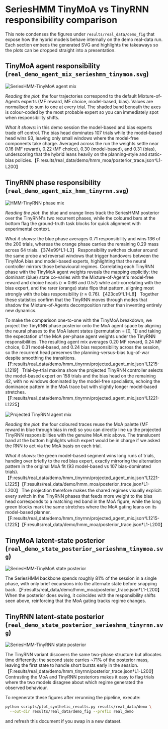 # SeriesHMM TinyMoA vs TinyRNN responsibility comparison

This note condenses the figures under `results/real_data/demo_fig` that expose how
the hybrid models behave internally on the demo real-data run. Each section embeds
the generated SVG and highlights the takeaways so the plots can be dropped straight
into a presentation.

## TinyMoA agent responsibility (`real_demo_agent_mix_serieshmm_tinymoa.svg`)

![SeriesHMM-TinyMoA agent mix](./demo_fig/real_demo_agent_mix_serieshmm_tinymoa.svg)

*Reading the plot*: the four trajectories correspond to the default Mixture-of-Agents
experts (MF reward, MF choice, model-based, bias). Values are normalised to sum to
one at every trial. The shaded band beneath the axes is colour-coded by the most
probable expert so you can immediately spot when responsibility shifts.

*What it shows*: in this demo session the model-based and bias experts trade off
control. The bias head dominates 107 trials while the model-based head wins 93,
leaving only small windows where the model-free components take charge. Averaged
across the run the weights settle near 0.16 (MF reward), 0.22 (MF choice), 0.30
(model-based), and 0.31 (bias), underscoring that the hybrid leans heavily on the
planning-style and static-bias policies.【F:results/real_data/demo/hmm_moa/posterior_trace.json†L1-L200】

## TinyRNN phase responsibility (`real_demo_agent_mix_hmm_tinyrnn.svg`)

![HMM-TinyRNN phase mix](./demo_fig/real_demo_agent_mix_hmm_tinyrnn.svg)

*Reading the plot*: the blue and orange lines track the SeriesHMM posterior over
the TinyRNN's two recurrent phases, while the coloured bars at the bottom flag the
ground-truth task blocks for quick alignment with experimental context.

*What it shows*: the blue phase averages 0.71 responsibility and wins 136 of the
200 trials, whereas the orange phase carries the remaining 0.29 mass across 64
trials.【374e99†L1-L3】 Responsibility switches cluster around the same probe and
reversal windows that trigger handovers between the TinyMoA bias and model-based
experts, highlighting that the neural controller mirrors those behavioural
regimes. Correlating each TinyRNN phase with the TinyMoA agent weights reveals the
mapping explicitly: the dominant (blue) state co-varies with the Mixture-of-Agent's
model-free reward and choice heads (r ≈ 0.66 and 0.57) while anti-correlating with
the bias expert, and the rarer (orange) state flips that pattern, aligning most
strongly with the bias responsibility (r ≈ 0.76).【423ce9†L1-L8】 Together these
statistics confirm that the TinyRNN moves through modes that shadow the
Mixture-of-Agents decomposition rather than inventing entirely new dynamics.

To make the comparison one-to-one with the TinyMoA breakdown, we project the
TinyRNN phase posterior onto the MoA agent space by aligning the neural phases to
the MoA latent states (permutation = [0, 1]) and taking the expectation of the
MoA per-phase agent weights under the TinyRNN responsibilities. The resulting
agent mix averages 0.20 MF reward, 0.24 MF choice, 0.31 model-based, and 0.24
bias responsibility across the session, so the recurrent head preserves the
planning-versus-bias tug-of-war despite smoothing the transitions.【F:results/real_data/demo/hmm_tinyrnn/projected_agent_mix.json†L1215-L1219】
Trial-by-trial maxima show the projected TinyRNN controller selects the
model-based expert on 158 trials and the bias head on the remaining 42, with no
windows dominated by the model-free specialists, echoing the dominance pattern in
the MoA trace but with slightly longer model-based stretches.【F:results/real_data/demo/hmm_tinyrnn/projected_agent_mix.json†L1221-L1225】

![Projected TinyRNN agent mix](./demo_fig/real_demo_agent_mix_projected_hmm_tinyrnn.svg)

*Reading the plot*: the four coloured traces reuse the MoA palette (MF reward in
blue through bias in red) so you can directly line up the projected TinyRNN
responsibilities with the genuine MoA mix above. The translucent band at the
bottom highlights which expert would be in charge if we asked the RNN to act via
the MoA basis on each trial.

*What it shows*: the green model-based segment wins long runs of trials, handing
over briefly to the red bias expert, exactly mirroring the alternation pattern in
the original MoA fit (93 model-based vs 107 bias-dominated trials).【F:results/real_data/demo/hmm_tinyrnn/projected_agent_mix.json†L1221-L1225】【F:results/real_data/demo/hmm_moa/posterior_trace.json†L1-L200】
The projection therefore makes the shared regimes visually explicit: every
switch in the TinyRNN phases that feeds more weight to the bias head corresponds
to a matching red band in the MoA figure, while the long green blocks mark the
same stretches where the MoA gating leans on its model-based planner.【F:results/real_data/demo/hmm_tinyrnn/projected_agent_mix.json†L1215-L1225】【F:results/real_data/demo/hmm_moa/posterior_trace.json†L1-L200】

## TinyMoA latent-state posterior (`real_demo_state_posterior_serieshmm_tinymoa.svg`)

![SeriesHMM-TinyMoA state posterior](./demo_fig/real_demo_state_posterior_serieshmm_tinymoa.svg)

The SeriesHMM backbone spends roughly 81% of the session in a single phase, with
only brief excursions into the alternate state before snapping back.【F:results/real_data/demo/hmm_moa/posterior_trace.json†L1-L200】
When the posterior does swing, it coincides with the responsibility shifts seen
above, reinforcing that the MoA gating tracks regime changes.

## TinyRNN latent-state posterior (`real_demo_state_posterior_serieshmm_tinyrnn.svg`)

![SeriesHMM-TinyRNN state posterior](./demo_fig/real_demo_state_posterior_serieshmm_tinyrnn.svg)

The TinyRNN variant discovers the same two-phase structure but allocates time
differently: the second state carries ~71% of the posterior mass, leaving the
first state to handle short bursts early in the session.【F:results/real_data/demo/hmm_tinyrnn/posterior_trace.json†L1-L200】
Contrasting the MoA and TinyRNN posteriors makes it easy to flag trials where the
two models disagree about which regime generated the observed behaviour.

To regenerate these figures after rerunning the pipeline, execute:

```bash
python scripts/plot_synthetic_results.py results/real_data/demo \
  --out-dir results/real_data/demo_fig --prefix real_demo
```

and refresh this document if you swap in a new dataset.
